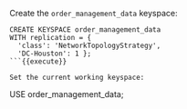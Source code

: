 Create the `order_management_data` keyspace:
```
CREATE KEYSPACE order_management_data
WITH replication = {
  'class': 'NetworkTopologyStrategy', 
  'DC-Houston': 1 };
```{{execute}}

Set the current working keyspace:
```
USE order_management_data;
```{{execute}}
